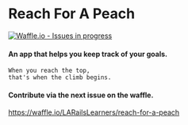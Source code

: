 # Reach For A Peach

[![Waffle.io - Issues in progress](https://badge.waffle.io/LARailsLearners/reach-for-a-peach.png?label=in%20progress&title=In%20Progress)](http://waffle.io/LARailsLearners/reach-for-a-peach)

#### An app that helps you keep track of your goals.


```
When you reach the top,
that's when the climb begins.
```

#### Contribute via the next issue on the waffle.
https://waffle.io/LARailsLearners/reach-for-a-peach
